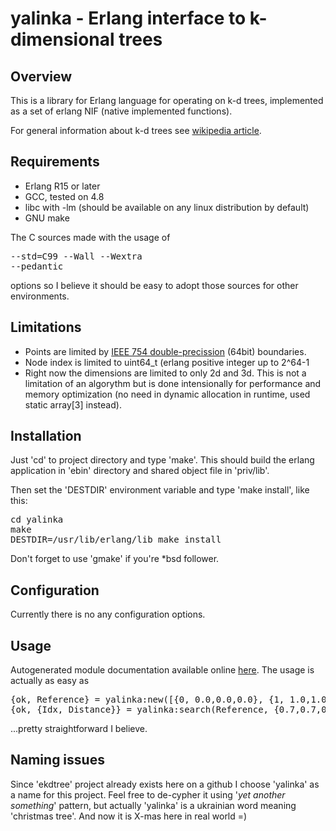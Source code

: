 # yalinka - Erlang interface to k-dimensional trees

## Overview

This is a library for Erlang language for operating on k-d trees, implemented as a set of erlang NIF (native implemented functions).

For general information about k-d trees see [wikipedia article](http://en.wikipedia.org/wiki/K-d_tree).

## Requirements

 * Erlang R15 or later
 * GCC, tested on 4.8
 * libc with -lm (should be available on any linux distribution by default)
 * GNU make

The C sources made with the usage of <pre>--std=C99 --Wall --Wextra --pedantic</pre> options so I believe it should be easy to adopt those sources for other environments.

## Limitations

 * Points are limited by [IEEE 754 double-precission](http://en.wikipedia.org/wiki/Double_precision_floating-point_format) (64bit) boundaries.
 * Node index is limited to uint64_t (erlang positive integer up to 2^64-1
 * Right now the dimensions are limited to only 2d and 3d. This is not a limitation of an algorythm but is done intensionally for performance and memory optimization (no need in dynamic allocation in runtime, used static array[3] instead).

## Installation

Just 'cd' to project directory and type 'make'. This should build the erlang application in 'ebin' directory and shared object file in 'priv/lib'.

Then set the 'DESTDIR' environment variable and type 'make install', like this:

<pre>
cd yalinka
make
DESTDIR=/usr/lib/erlang/lib make install
</pre>

Don't forget to use 'gmake' if you're *bsd follower.

## Configuration

Currently there is no any configuration options.

## Usage

Autogenerated module documentation available online [here](http://yalinka.heim.in.ua/yalinka.html). The usage is actually as easy as

<pre>
{ok, Reference} = yalinka:new([{0, 0.0,0.0,0.0}, {1, 1.0,1.0,1.0}]),
{ok, {Idx, Distance}} = yalinka:search(Reference, {0.7,0.7,0.7}, 1),
</pre>

...pretty straightforward I believe.

## Naming issues

Since 'ekdtree' project already exists here on a github I choose
'yalinka' as a name for this project. Feel free to de-cypher it using
'*yet another something*' pattern, but actually 'yalinka' is a ukrainian
word meaning 'christmas tree'. And now it is X-mas here in real world =)

